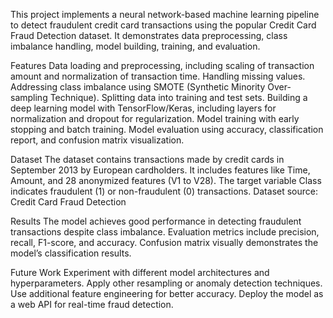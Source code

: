 This project implements a neural network-based machine learning pipeline to detect fraudulent credit card transactions using the popular Credit Card Fraud Detection dataset. It demonstrates data preprocessing, class imbalance handling, model building, training, and evaluation.

Features
Data loading and preprocessing, including scaling of transaction amount and normalization of transaction time.
Handling missing values.
Addressing class imbalance using SMOTE (Synthetic Minority Over-sampling Technique).
Splitting data into training and test sets.
Building a deep learning model with TensorFlow/Keras, including layers for normalization and dropout for regularization.
Model training with early stopping and batch training.
Model evaluation using accuracy, classification report, and confusion matrix visualization.

Dataset
The dataset contains transactions made by credit cards in September 2013 by European cardholders.
It includes features like Time, Amount, and 28 anonymized features (V1 to V28).
The target variable Class indicates fraudulent (1) or non-fraudulent (0) transactions.
Dataset source: Credit Card Fraud Detection

Results
The model achieves good performance in detecting fraudulent transactions despite class imbalance.
Evaluation metrics include precision, recall, F1-score, and accuracy.
Confusion matrix visually demonstrates the model’s classification results.

Future Work
Experiment with different model architectures and hyperparameters.
Apply other resampling or anomaly detection techniques.
Use additional feature engineering for better accuracy.
Deploy the model as a web API for real-time fraud detection.

